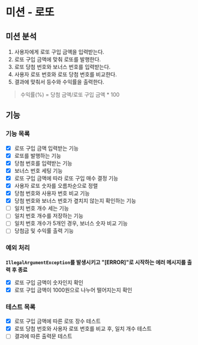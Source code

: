 # 미션 - 로또
## 미션 분석
1. 사용자에게 로또 구입 금액을 입력받는다.
2. 로또 구입 금액에 맞춰 로또를 발행한다.
3. 로또 당첨 번호와 보너스 번호를 입력받는다.
4. 사용자 로또 번호와 로또 당첨 번호를 비교한다.
5. 결과에 맞춰서 등수와 수익률을 출력한다.
> 수익률(%) = 당첨 금액/로또 구입 금액 * 100

## 기능
### 기능 목록
- [x] 로또 구입 금액 입력받는 기능
- [x] 로또를 발행하는 기능
- [x] 당첨 번호를 입력받는 기능
- [x] 보너스 번호 세팅 기능
- [x] 로또 구입 금액에 따라 로또 구입 매수 결정 기능
- [x] 사용자 로또 숫자를 오름차순으로 정렬
- [x] 당첨 번호와 사용자 번호 비교 기능
- [x] 당첨 번호와 보너스 번호가 곂치지 않는지 확인하는 기능
- [ ] 일치 번호 개수 세는 기능
- [ ] 일치 번호 개수를 저장하는 기능
- [ ] 일치 번호 개수가 5개인 경우, 보너스 숫자 비교 기능
- [ ] 당첨금 및 수익률 출력 기능
### 예외 처리
**`IllegalArgumentException`를 발생시키고 "[ERROR]"로 시작하는 에러 메시지를 출력 후 종료**
- [x] 로또 구입 금액이 숫자인지 확인
- [x] 로또 구입 금액이 1000원으로 나누어 떨어지는지 확인
### 테스트 목록
- [x] 로또 구입 금액에 따른 로또 장수 테스트
- [x] 로또 당첨 번호와 사용자 로또 번호를 비교 후, 일치 개수 테스트
- [ ] 결과에 따른 출력문 테스트